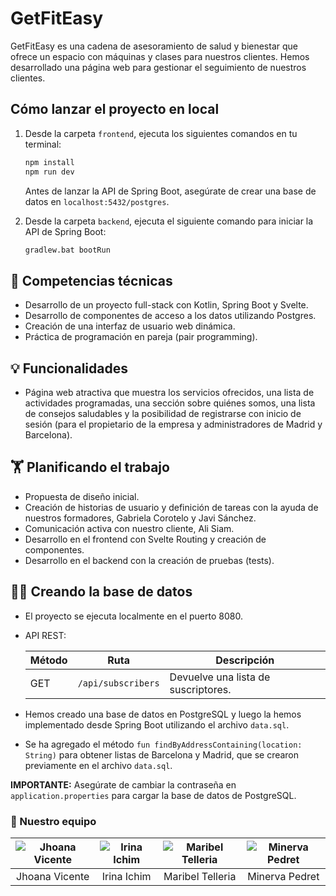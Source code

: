 # GetFitEasy

GetFitEasy es una cadena de asesoramiento de salud y bienestar que ofrece un espacio con máquinas y clases para nuestros clientes. Hemos desarrollado una página web para gestionar el seguimiento de nuestros clientes.

## Cómo lanzar el proyecto en local

1. Desde la carpeta `frontend`, ejecuta los siguientes comandos en tu terminal:

   ```bash
   npm install
   npm run dev
   ```

   Antes de lanzar la API de Spring Boot, asegúrate de crear una base de datos en `localhost:5432/postgres`.

2. Desde la carpeta `backend`, ejecuta el siguiente comando para iniciar la API de Spring Boot:

   ```bash
   gradlew.bat bootRun
   ```

## 🔧 Competencias técnicas

- Desarrollo de un proyecto full-stack con Kotlin, Spring Boot y Svelte.
- Desarrollo de componentes de acceso a los datos utilizando Postgres.
- Creación de una interfaz de usuario web dinámica.
- Práctica de programación en pareja (pair programming).

## 💡 Funcionalidades

- Página web atractiva que muestra los servicios ofrecidos, una lista de actividades programadas, una sección sobre quiénes somos, una lista de consejos saludables y la posibilidad de registrarse con inicio de sesión (para el propietario de la empresa y administradores de Madrid y Barcelona).

## 🏋 Planificando el trabajo

- Propuesta de diseño inicial.
- Creación de historias de usuario y definición de tareas con la ayuda de nuestros formadores, Gabriela Corotelo y Javi Sánchez.
- Comunicación activa con nuestro cliente, Ali Siam.
- Desarrollo en el frontend con Svelte Routing y creación de componentes.
- Desarrollo en el backend con la creación de pruebas (tests).

## 🧑‍💻 Creando la base de datos

- El proyecto se ejecuta localmente en el puerto 8080.
- API REST:

  | Método | Ruta                | Descripción                           |
  |--------|---------------------|---------------------------------------|
  | GET    | `/api/subscribers`  | Devuelve una lista de suscriptores.   |

- Hemos creado una base de datos en PostgreSQL y luego la hemos implementado desde Spring Boot utilizando el archivo `data.sql`.
- Se ha agregado el método `fun findByAddressContaining(location: String)` para obtener listas de Barcelona y Madrid, que se crearon previamente en el archivo `data.sql`.

**IMPORTANTE:** Asegúrate de cambiar la contraseña en `application.properties` para cargar la base de datos de PostgreSQL.

### 👭 Nuestro equipo

| ![Jhoana Vicente](https://avatars.githubusercontent.com/u/126072279?v=4) | ![Irina Ichim](https://avatars.githubusercontent.com/u/126028195?v=4) | ![Maribel Telleria](https://avatars.githubusercontent.com/u/126073882?v=4) | ![Minerva Pedret](https://avatars.githubusercontent.com/u/126767503?v=4) |
|:-------------------------------------------------------------------------:|:------------------------------------------------------------------:|:-----------------------------------------------------------------------:|:----------------------------------------------------------------------:|
| Jhoana Vicente                                                           | Irina Ichim                                                        | Maribel Telleria                                                    | Minerva Pedret                                                       |
